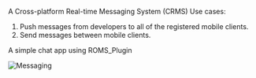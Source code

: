 A Cross-platform Real-time Messaging System (CRMS)
Use cases:
1. Push messages from developers to all of the registered mobile clients.
2. Send messages between mobile clients.


A simple chat app using ROMS_Plugin

![Messaging](https://github.com/ronipham/ROMS_Plugin/assets/156790681/9bac0961-7fb6-48c5-976f-3b618cd0c283)
